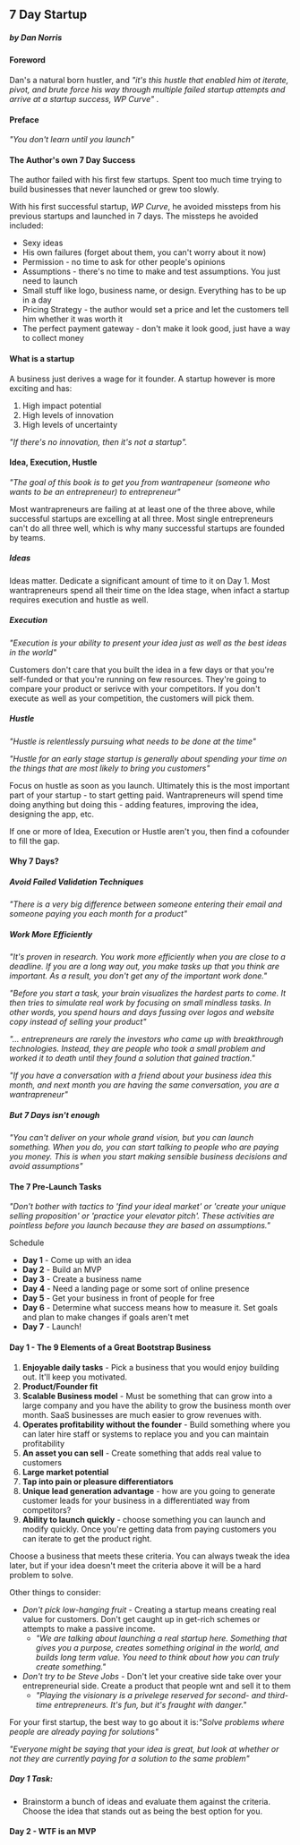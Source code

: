 ## 7 Day Startup

##### by Dan Norris

#### Foreword

Dan's a natural born hustler, and _"it's this hustle that enabled him ot iterate, pivot, and brute force his way through multiple failed startup attempts and arrive at a startup success, WP Curve"_ .



#### Preface

_"You don't learn until you launch"_ 



#### The Author's own 7 Day Success

The author failed with his first few startups. Spent too much time trying to build businesses that never launched or grew too slowly.

With his first successful startup, _WP Curve_, he avoided missteps from his previous startups and launched in 7 days. The missteps he avoided included:

- Sexy ideas
- His own failures (forget about them, you can't worry about it now)
- Permission - no time to ask for other people's opinions
- Assumptions - there's no time to make and test assumptions. You just need to launch
- Small stuff like logo, business name, or design. Everything has to be up in a day
- Pricing Strategy - the author would set a price and let the customers tell him whether it was worth it
- The perfect payment gateway - don't make it look good, just have a way to collect money





#### What is a startup

A business just derives a wage for it founder. A startup however is more exciting and has:

1. High impact potential
2. High levels of innovation
3. High levels of uncertainty



_"If there's no innovation, then it's not a startup"._ 



#### Idea, Execution, Hustle

_"The goal of this book is to get you from wantrapeneur (someone who wants to be an entrepreneur) to entrepreneur"_ 

Most wantrapreneurs are failing at at least one of the three above, while successful startups are excelling at all three. Most single entrepreneurs can't do all three well, which is why many successful startups are founded by teams.

##### Ideas

Ideas matter. Dedicate a significant amount of time to it on Day 1. Most wantrapreneurs spend all their time on the Idea stage, when infact a startup requires execution and hustle as well.

##### Execution

_"Execution is your ability to present your idea just as well as the best ideas in the world"_

Customers don't care that you built the idea in a few days or that you're self-funded or that you're running on few resources. They're going to compare your product or serivce with your competitors. If you don't execute as well as your competition, the customers will pick them.

##### Hustle

_"Hustle is relentlessly pursuing what needs to be done at the time"_

_"Hustle for an early stage startup is generally about spending your time on the things that are most likely to bring you customers"_

Focus on hustle as soon as you launch. Ultimately this is the most important part of your startup - to start getting paid. Wantrapreneurs will spend time doing anything but doing this - adding features, improving the idea, designing the app, etc.



If one or more of Idea, Execution or Hustle aren't you, then find a cofounder to fill the gap.



#### Why 7 Days?

##### Avoid Failed Validation Techniques

_"There is a very big difference between someone entering their email and someone paying you each month for a product"_

##### Work More Efficiently

_"It's proven in research. You work more efficiently when you are close to a deadline. If you are a long way out, you make tasks up that you think are important. As a result, you don't get any of the important work done."_

_"Before you start a task, your brain visualizes the hardest parts to come. It then tries to simulate real work by focusing on small mindless tasks. In other words, you spend hours and days fussing over logos and website copy instead of selling your product"_

_"… entrepreneurs are rarely the investors who came up with breakthrough technologies. Instead, they are people who took a small problem and worked it to death until they found a solution that gained traction."_

_"If you have a conversation with a friend about your business idea this month, and next month you are having the same conversation, you are a wantrapreneur"_ 

##### But 7 Days isn't enough

_"You can't deliver on your whole grand vision, but you can launch something. When you do, you can start talking to people who are paying you money. This is when you start making sensible business decisions and avoid assumptions"_ 



#### The 7 Pre-Launch Tasks

_"Don't bother with tactics to 'find your ideal market' or 'create your unique selling proposition' or 'practice your elevator pitch'. These activities are pointless before you launch because they are based on assumptions."_

Schedule

- **Day 1** - Come up with an idea
- **Day 2** - Build an MVP
- **Day 3** - Create a business name
- **Day 4** - Need a landing page or some sort of online presence
- **Day 5** - Get your business in front of people for free
- **Day 6** - Determine what success means how to measure it. Set goals and plan to make changes if goals aren't met
- **Day 7** - Launch!




#### Day 1 - The 9 Elements of a Great Bootstrap Business

1. **Enjoyable daily tasks** - Pick a business that you would enjoy building out. It'll keep you motivated.
2. **Product/Founder fit** 
3. **Scalable Business model** - Must be something that can grow into a large company and you have the ability to grow the business month over month. SaaS businesses are much easier to grow revenues with. 
4. **Operates profitability without the founder** - Build something where you can later hire staff or systems to replace you and you can maintain profitability
5. **An asset you can sell** - Create something that adds real value to customers
6. **Large market potential** 
7. **Tap into pain or pleasure differentiators**
8. **Unique lead generation advantage** - how are you going to generate customer leads for your business in a differentiated way from competitors?
9. **Ability to launch quickly** - choose something you can launch and modify quickly. Once you're getting data from paying customers you can iterate to get the product right.

Choose a business that meets these criteria. You can always tweak the idea later, but if your idea doesn't meet the criteria above it will be a hard problem to solve.

Other things to consider:

- _Don't pick low-hanging fruit_ - Creating a startup means creating real value for customers. Don't get caught up in get-rich schemes or attempts to make a passive income.
  - _"We are talking about launching a real startup here. Something that gives you a purpose, creates something original in the world, and builds long term value. You need to think about how you can truly create something."_
- _Don't try to be Steve Jobs_ - Don't let your creative side take over your entrepreneurial side. Create a product that people wnt and sell it to them
  - _"Playing the visionary is a privelege reserved for second- and third-time entrepreneurs. It's fun, but it's fraught with danger."_

For your first startup, the best way to go about it is:_"Solve problems where people are already paying for solutions"_

_"Everyone might be saying that your idea is great, but look at whether or not they are currently paying for a solution to the same problem"_ 

##### Day 1 Task: 

- Brainstorm a bunch of ideas and evaluate them against the criteria. Choose the idea that stands out as being the best option for you. 



#### Day 2 - WTF is an MVP

